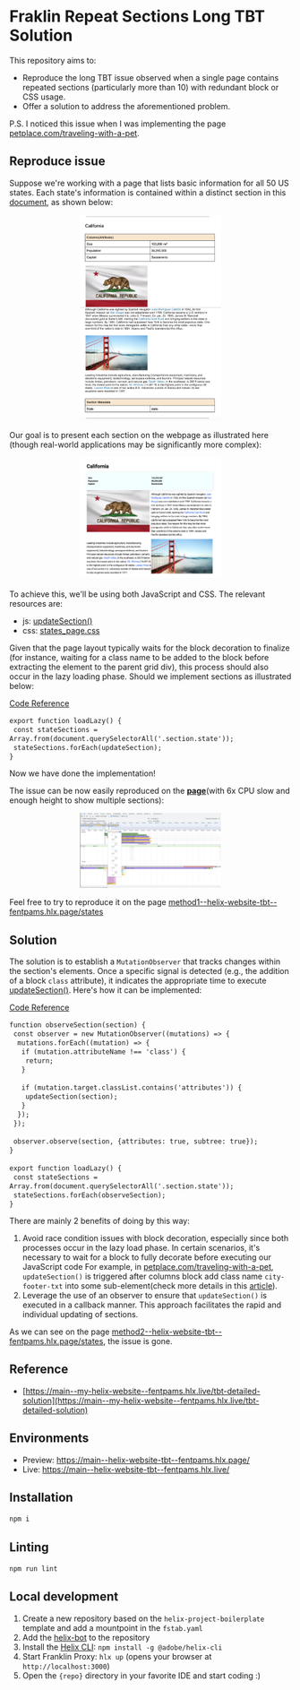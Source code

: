 # Fraklin Repeat Sections Long TBT Solution
This repository aims to:
- Reproduce the long TBT issue observed when a single page contains repeated sections (particularly more than 10) with redundant block or CSS usage.
- Offer a solution to address the aforementioned problem.

P.S. I noticed this issue when I was implementing the page [petplace.com/traveling-with-a-pet](https://www.petplace.com/traveling-with-a-pet).

## Reproduce issue
Suppose we're working with a page that lists basic information for all 50 US states. Each state's information is contained within a distinct section in this [document](https://docs.google.com/document/d/1eR4imhaU5-Bm_lBGzXwsSB-uitXKdGggHQt1NvzQOlg/edit?usp=sharing), as shown below:
<p align="center">
<img src="https://github.com/FentPams/helix-website-tbt/blob/main/readme-pic/doc-section-sample.png" width="50%">
</p>
Our goal is to present each section on the webpage as illustrated here (though real-world applications may be significantly more complex):
<p align="center">
<img src="https://github.com/FentPams/helix-website-tbt/blob/main/readme-pic/page-section-sample.png" width="50%">
</p>
To achieve this, we'll be using both JavaScript and CSS. The relevant resources are:

- js: [updateSection()](https://github.com/FentPams/helix-website-tbt/blob/main/templates/states-page/states-page.js#L1) 
- css: [states_page.css](https://github.com/FentPams/helix-website-tbt/blob/main/templates/states-page/states-page.css)

Given that the page layout typically waits for the block decoration to finalize (for instance, waiting for a class name to be added to the block before extracting the element to the parent grid div), this process should also occur in the lazy loading phase. Should we implement sections as illustrated below:

[Code Reference](https://github.com/FentPams/helix-website-tbt/blob/method1/templates/states-page/states-page.js#L36-L40)
```
export function loadLazy() {
 const stateSections = Array.from(document.querySelectorAll('.section.state'));
 stateSections.forEach(updateSection);
}
```
Now we have done the implementation! 

The issue can be now easily reproduced on the [**page**](https://method1--helix-website-tbt--fentpams.hlx.page/states)(with 6x CPU slow and enough height to show multiple sections):
<p align="center">
<img src="https://github.com/FentPams/helix-website-tbt/blob/main/readme-pic/method1-tbt-issue.png" width="50%">
</p>

Feel free to try to reproduce it on the page [method1--helix-website-tbt--fentpams.hlx.page/states](https://method1--helix-website-tbt--fentpams.hlx.page/states)

## Solution

The solution is to establish a `MutationObserver` that tracks changes within the section's elements. Once a specific signal is detected (e.g., the addition of a block `class` attribute), it indicates the appropriate time to execute [updateSection()](https://github.com/FentPams/helix-website-tbt/blob/main/templates/states-page/states-page.js#L1). Here's how it can be implemented:

[Code Reference](https://github.com/FentPams/helix-website-tbt/blob/method2/templates/states-page/states-page.js#L31-L49)
```
function observeSection(section) {
 const observer = new MutationObserver((mutations) => {
  mutations.forEach((mutation) => {
   if (mutation.attributeName !== 'class') {
    return;
   }
 
   if (mutation.target.classList.contains('attributes')) {
    updateSection(section);
   }
  });
 });

 observer.observe(section, {attributes: true, subtree: true});
}

export function loadLazy() {
 const stateSections = Array.from(document.querySelectorAll('.section.state'));
 stateSections.forEach(observeSection);
}
```

There are mainly 2 benefits of doing by this way:

1. Avoid race condition issues with block decoration, especially since both processes occur in the lazy load phase. In certain scenarios, it's necessary to wait for a block to fully decorate before executing our JavaScript code For example, in [petplace.com/traveling-with-a-pet](https://www.petplace.com/traveling-with-a-pet), `updateSection()` is triggered after columns block add class name `city-footer-txt` into some sub-element(check more details in this [article](https://main--my-helix-website--fentpams.hlx.live/tbt-detailed-solution#final-version)).
2. Leverage the use of an observer to ensure that `updateSection()` is executed in a callback manner. This approach facilitates the rapid and individual updating of sections. 

As we can see on the page [method2--helix-website-tbt--fentpams.hlx.page/states](https://method2--helix-website-tbt--fentpams.hlx.page/states), the issue is gone.

## Reference
- [https://main--my-helix-website--fentpams.hlx.live/tbt-detailed-solution](https://main--my-helix-website--fentpams.hlx.live/tbt-detailed-solution)


## Environments
- Preview: https://main--helix-website-tbt--fentpams.hlx.page/
- Live: https://main--helix-website-tbt--fentpams.hlx.live/

## Installation

```sh
npm i
```

## Linting

```sh
npm run lint
```

## Local development

1. Create a new repository based on the `helix-project-boilerplate` template and add a mountpoint in the `fstab.yaml`
1. Add the [helix-bot](https://github.com/apps/helix-bot) to the repository
1. Install the [Helix CLI](https://github.com/adobe/helix-cli): `npm install -g @adobe/helix-cli`
1. Start Franklin Proxy: `hlx up` (opens your browser at `http://localhost:3000`)
1. Open the `{repo}` directory in your favorite IDE and start coding :)
